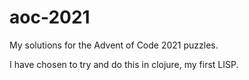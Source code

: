 # aoc-2021
My solutions for the Advent of Code 2021 puzzles.

I have chosen to try and do this in clojure, my first LISP.
